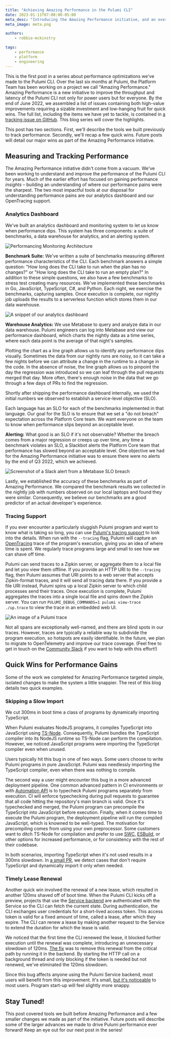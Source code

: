 ```yaml
---
title: "Achieving Amazing Performance in the Pulumi CLI"
date: 2023-01-11T07:00:00-05:00
meta_desc: "Introducing the Amazing Performance initiative, and an overview of performance tooling we've developed for Pulumi."
meta_image: meta.png

authors:
    - robbie-mckinstry

tags:
    - performance
    - platform
    - engineering
---
```


This is the first post in a series about performance optimizations we've made to the Pulumi CLI. Over the last six months at Pulumi, the Platform Team has been working on a project we call "Amazing Performance." Amazing Performance is a new initiative to improve the throughput and latency of the Pulumi CLI not only for power users but for everyone. By the end of June 2022, we assembled a list of issues containing both high-value improvements requiring a sizable investment and low-hanging fruit for quick wins. The full list, including the items we have yet to tackle, is contained in [a tracking issue on GitHub](https://github.com/pulumi/pulumi/issues/11598). This blog series will cover the highlights.

<!--more-->

This post has two sections. First, we'll describe the tools we built previously to track performance. Secondly, we'll recap a few quick wins. Future posts will detail our major wins as part of the Amazing Performance initiative.

## Measuring and Tracking Performance

The Amazing Performance initiative didn't come from a vacuum. We've been working to understand and improve the performance of the Pulumi CLI for years. Much of the earlier effort has focused on gaining performance *insights* – building an understanding of where our performance pains were the sharpest. The two most impactful tools at our disposal for understanding performance pains are our analytics dashboard and our OpenTracing support.

### Analytics Dashboard

We've built an analytics dashboard and monitoring system to let us know when performance dips. This system has three components: a suite of benchmarks, a data warehouse for analytics, and an alerting system.

![Performancing Monitoring Architecture](architecture.svg)

**Benchmark Suite:** We've written a suite of benchmarks measuring different performance characteristics of the CLI. Each benchmark answers a simple question: "How long does the CLI take to run when the plan has no changes?" or "How long does the CLI take to run an empty plan?" In addition to these simple questions, we also have a few benchmarks to stress test creating many resources. We've implemented these benchmarks in Go, JavaScript, TypeScript, C#, and Python. Each night, we exercise the benchmarks, capturing samples. Once execution is complete, our nightly job uploads the results to a serverless function which stores them in our data warehouse.

![A snippet of our analytics dashboard](analytics-dashboard.jpg)

**Warehouse Analytics:** We use Metabase to query and analyze data in our data warehouse. Pulumi engineers can log into Metabase and view our performance dashboard, which charts the nightly data as a time series, where each data point is the average of that night's samples.

Plotting the chart as a line graph allows us to identify any performance dips visually. Sometimes the data from our nightly runs are noisy, so it can take a few nights before we can attribute a change in the runtime to a change in the code. In the absence of noise, the line graph allows us to pinpoint the day the regression was introduced so we can leaf through the pull requests merged that day. More often, there's enough noise in the data that we go through a few days of PRs to find the regression.

Shortly after shipping the performance dashboard internally, we used the initial numbers we observed to establish a service-level objective (SLO).

Each language has an SLO for each of the benchmarks implemented in that language. Our goal for the SLO is to ensure that we set a "do not breach" expectation across the Platform Core team. We want everyone on the team to know when performance slips beyond an acceptable level.

**Alerting:** What good is an SLO if it's not observable? Whether the breach comes from a major regression or creeps up over time, any time a benchmark violates an SLO, a Slackbot alerts the Platform Core team that performance has slowed beyond an acceptable level. One objective we had for the Amazing Performance initiative was to ensure there were no alerts by the end of Q3 2022, which we achieved.

![Screenshot of a Slack alert from a Metabase SLO breach](metabot.jpg)

Lastly, we established the accuracy of these benchmarks as part of Amazing Performance. We compared the benchmark results we collected in the nightly job with numbers observed on our local laptops and found they were similar. Consequently, we believe our benchmarks are a good predictor of an actual developer's experience.

### Tracing Support

If you ever encounter a particularly sluggish Pulumi program and want to know what is taking so long, you can use [Pulumi's tracing support](https://www.pulumi.com/docs/support/troubleshooting/#tracing) to look into the details. When run with the `--tracing` flag, Pulumi will capture an [OpenTracing](https://opentracing.io/) trace of the program's execution, giving you an idea of where time is spent. We regularly trace programs large and small to see how we can shave off time.

Pulumi can send traces to a Zipkin server, or aggregate them to a local file and let you view them offline. If you provide an HTTP URI to the `--tracing` flag, then Pulumi assumes that URI points to a web server that accepts Zipkin-format traces, and it will send all tracing data there. If you provide a file URI instead, Pulumi spins up a local Zipkin server to which child processes send their traces. Once execution is complete, Pulumi aggregates the traces into a single local file and spins down the Zipkin server. You can run `PULUMI_DEBUG_COMMANDS=1 pulumi view-trace ./up.trace` to view the trace in an embedded web UI.

![An image of a Pulumi trace](appdash.jpg)

Not all spans are exceptionally well-named, and there are blind spots in our traces. However, traces are typically a reliable way to subdivide the program execution, so hotspots are easily identifiable. In the future, we plan to migrate to OpenTelemetry and improve our trace coverage. (Feel free to get in touch on the [Community Slack](https://slack.pulumi.com/) if you want to help with this effort!)

## Quick Wins for Performance Gains

Some of the work we completed for Amazing Performance targeted simple, isolated changes to make the system a little snappier. The rest of this blog details two quick examples.

### Skipping a Slow Import

We cut 300ms in boot time a class of programs by dynamically importing TypeScript.

When Pulumi evaluates NodeJS programs, it compiles TypeScript into JavaScript using [TS-Node](https://www.npmjs.com/package/ts-node). Consequently, Pulumi bundles the TypeScript compiler into its NodeJS runtime so TS-Node can perform the compilation. However, we noticed JavaScript programs were importing the TypeScript compiler even when unused.

Users typically hit this bug in one of two ways. Some users choose to write Pulumi programs in pure JavaScript. Pulumi was needlessly importing the TypeScript compiler, even when there was nothing to compile.

The second way a user might encounter this bug in a more advanced deployment pipeline. One common advanced pattern in CI environments or with [Automation API](https://www.pulumi.com/docs/guides/automation-api/) is to typecheck Pulumi programs separately from execution. CI will enforce typechecking during pull requests to guarantee that all code hitting the repository's main branch is valid. Once it's typechecked and merged, the Pulumi program can precompile the TypeScript into JavaScript before execution. Finally, when it comes time to execute the Pulumi program, the deployment pipeline will run the compiled JavaScript, which is knowned to be well-typed. The motivation for precompiling comes from using your own preprocessor. Some customers want to ditch TS-Node for compilation and prefer to use [SWC](https://swc.rs/), [ESBuild](https://esbuild.github.io/), or other options for increased performance, or for consistency with the rest of their codebase.

In both scenarios, importing TypeScript when it's not used results in a 300ms slowdown. In [a small PR](https://github.com/pulumi/pulumi/pull/10214), we detect cases that don't require TypeScript and dynamically import it only when needed.

### Timely Lease Renewal

Another quick win involved the renewal of a new lease, which resulted in another 120ms shaved off of boot time. When the Pulumi CLI kicks off a preview, projects that use the [Service backend](https://www.pulumi.com/docs/intro/concepts/state/#pulumi-service-backend) are authenticated with the Service so the CLI can fetch the current state. During authentication, the CLI exchanges user credentials for a short-lived access token. This access token is valid for a fixed amount of time, called a lease, after which they expire. The CLI can renew a lease by making another request to the Service to extend the duration for which the lease is valid.

We noticed that the first time the CLI renewed the lease, it blocked further execution until the renewal was complete, introducing an unnecessary slowdown of 120ms. [The fix](https://github.com/pulumi/pulumi/pull/10462) was to remove this renewal from the critical path by running it in the backend. By starting the HTTP call on a background thread and only blocking if the token is needed but not renewed, we've eliminated the 120ms slowdown.

Since this bug affects anyone using the Pulumi Service backend, most users will benefit from this improvement. It's small, [but it's noticeable](https://link.springer.com/chapter/10.1007/978-3-319-58475-1_4) to most users. Program start-up will feel slightly more snappy.

## Stay Tuned!

This post covered tools we built before Amazing Performance and a few smaller changes we made as part of the initiative. Future posts will describe some of the larger advances we made to drive Pulumi performance ever forward! Keep an eye out for our next post in the series!
